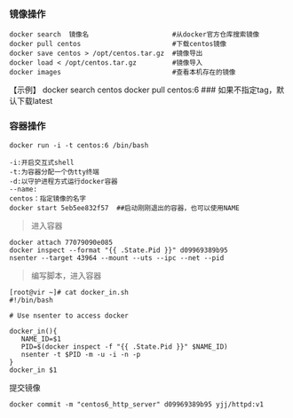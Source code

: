 
### 镜像操作

    docker search  镜像名                     #从docker官方仓库搜索镜像
    docker pull centos                       #下载centos镜像
    docker save centos > /opt/centos.tar.gz  #镜像导出
    docker load < /opt/centos.tar.gz         #镜像导入
    docker images                            #查看本机存在的镜像

【示例】
    docker search centos
    docker pull centos:6   ### 如果不指定tag，默认下载latest




### 容器操作

    docker run -i -t centos:6 /bin/bash

    -i:开启交互式shell
    -t:为容器分配一个伪tty终端
    -d:以守护进程方式运行docker容器
    --name:
    centos：指定镜像的名字
    docker start 5eb5ee832f57  ##启动刚刚退出的容器，也可以使用NAME

>进入容器

    docker attach 77079090e085
    docker inspect --format "{{ .State.Pid }}" d09969389b95
    nsenter --target 43964 --mount --uts --ipc --net --pid
    

>编写脚本，进入容器

    [root@vir ~]# cat docker_in.sh 
    #!/bin/bash
    
    # Use nsenter to access docker
    
    docker_in(){
       NAME_ID=$1
       PID=$(docker inspect -f "{{ .State.Pid }}" $NAME_ID) 
       nsenter -t $PID -m -u -i -n -p
    }
    docker_in $1


提交镜像

    docker commit -m "centos6_http_server" d09969389b95 yjj/httpd:v1


